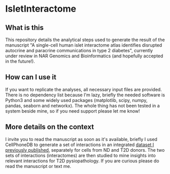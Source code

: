 # IsletInteractome

## What is this
This repository details the analytical steps used to generate the result of the manuscript "A single-cell human islet interactome atlas identifies disrupted autocrine and paracrine communications in type 2 diabetes", currently under review in NAR Genomics and Bioinformatics (and hopefully accepted in the future!).

## How can I use it
If you want to replicate the analyses, all necessary input files are provided. There is no dependency list because I'm lazy, briefly the needed software is Python3 and some widely used packages (matplotlib, scipy, numpy, pandas, seaborn and networkx). The whole thing has not been tested in a system beside mine, so if you need support please let me know!

## More details on the context
I invite you to read the manuscript as soon as it's available, briefly I used CellPhoneDB to generate a set of interactions in an integrated [dataset I previously published](https://pubmed.ncbi.nlm.nih.gov/33575641/), separately for cells from ND and T2D donors. The two sets of interactions (interactomes) are then studied to mine insights into relevant interactions for T2D pysiopathology. If you are curious please do read the manuscript or text me.   
